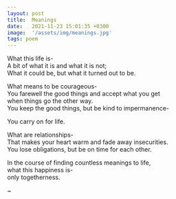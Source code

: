 ```yaml
---
layout: post
title:  Meanings
date:   2021-11-23 15:01:35 +0300
image:  '/assets/img/meanings.jpg'
tags: poem 
---
```

What this life is-  
A bit of what it is and what it is not;  
What it could be, but what it turned out to be.  

What means to be courageous-  
You farewell the good things and accept what you get  
when things go the other way.  
You keep the good things, but be kind to impermanence-  

You carry on for life.  

What are relationships-  
That makes your heart warm and fade away insecurities.  
You lose obligations, but be on time for each other.  

In the course of finding countless meanings to life,  
what this happiness is-  
only togetherness.  

~ 

